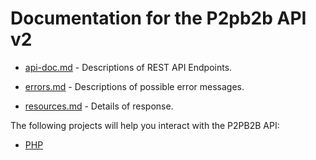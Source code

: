 # Documentation for the P2pb2b API v2

* [api-doc.md](./api-doc.md) - 	Descriptions of REST API Endpoints.

* [errors.md](./errors.md) - Descriptions of possible error messages.

* [resources.md](./resources.md) - Details of response.


The following projects will help you interact with the P2PB2B API:

* [PHP](https://github.com/bitindi/api)

